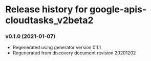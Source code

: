 # Release history for google-apis-cloudtasks_v2beta2

### v0.1.0 (2021-01-07)

* Regenerated using generator version 0.1.1
* Regenerated from discovery document revision 20201202

